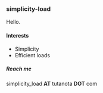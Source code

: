 ### simplicity-load

Hello.

#### Interests

- Simplicity
- Efficient loads

##### Reach me

simplicity_load **AT** tutanota **DOT** com
